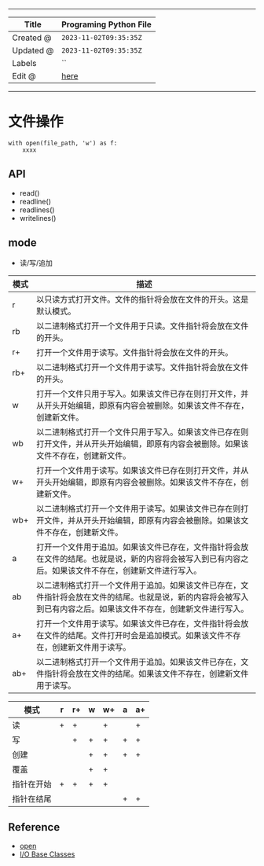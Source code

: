 -----

| Title     | Programing Python File                               |
| --------- | ---------------------------------------------------- |
| Created @ | `2023-11-02T09:35:35Z`                               |
| Updated @ | `2023-11-02T09:35:35Z`                               |
| Labels    | \`\`                                                 |
| Edit @    | [here](https://github.com/junxnone/xwiki/issues/297) |

-----

# 文件操作

    with open(file_path, 'w') as f:
        xxxx

## API

  - read()
  - readline()
  - readlines()
  - writelines()

## mode

  - 读/写/追加

| 模式  | 描述                                                                                |
| --- | --------------------------------------------------------------------------------- |
| r   | 以只读方式打开文件。文件的指针将会放在文件的开头。这是默认模式。                                                  |
| rb  | 以二进制格式打开一个文件用于只读。文件指针将会放在文件的开头。                                                   |
| r+  | 打开一个文件用于读写。文件指针将会放在文件的开头。                                                         |
| rb+ | 以二进制格式打开一个文件用于读写。文件指针将会放在文件的开头。                                                   |
| w   | 打开一个文件只用于写入。如果该文件已存在则打开文件，并从开头开始编辑，即原有内容会被删除。如果该文件不存在，创建新文件。                      |
| wb  | 以二进制格式打开一个文件只用于写入。如果该文件已存在则打开文件，并从开头开始编辑，即原有内容会被删除。如果该文件不存在，创建新文件。                |
| w+  | 打开一个文件用于读写。如果该文件已存在则打开文件，并从开头开始编辑，即原有内容会被删除。如果该文件不存在，创建新文件。                       |
| wb+ | 以二进制格式打开一个文件用于读写。如果该文件已存在则打开文件，并从开头开始编辑，即原有内容会被删除。如果该文件不存在，创建新文件。                 |
| a   | 打开一个文件用于追加。如果该文件已存在，文件指针将会放在文件的结尾。也就是说，新的内容将会被写入到已有内容之后。如果该文件不存在，创建新文件进行写入。       |
| ab  | 以二进制格式打开一个文件用于追加。如果该文件已存在，文件指针将会放在文件的结尾。也就是说，新的内容将会被写入到已有内容之后。如果该文件不存在，创建新文件进行写入。 |
| a+  | 打开一个文件用于读写。如果该文件已存在，文件指针将会放在文件的结尾。文件打开时会是追加模式。如果该文件不存在，创建新文件用于读写。                 |
| ab+ | 以二进制格式打开一个文件用于追加。如果该文件已存在，文件指针将会放在文件的结尾。如果该文件不存在，创建新文件用于读写。                       |

| 模式    | r  | r+ | w  | w+ | a  | a+ |
| ----- | -- | -- | -- | -- | -- | -- |
| 读     | \+ | \+ |    | \+ |    | \+ |
| 写     |    | \+ | \+ | \+ | \+ | \+ |
| 创建    |    |    | \+ | \+ | \+ | \+ |
| 覆盖    |    |    | \+ | \+ |    |    |
| 指针在开始 | \+ | \+ | \+ | \+ |    |    |
| 指针在结尾 |    |    |    |    | \+ | \+ |

## Reference

  - [open](https://docs.python.org/3/library/functions.html?highlight=open#open)
  - [I/O Base
    Classes](https://docs.python.org/3/library/io.html?highlight=writeline#i-o-base-classes)
